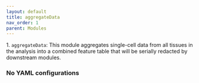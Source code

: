 ```yaml
---
layout: default
title: aggregateData
nav_order: 1
parent: Modules
---
```


1\. `aggregateData`: This module aggregates single-cell data from all tissues in the analysis into a combined feature table that will be serially redacted by downstream modules.

### No YAML configurations
